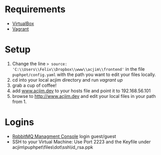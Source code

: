 # Requirements
- [VirtualBox](https://www.virtualbox.org/)
- [Vagrant](https://www.vagrantup.com/)

# Setup
1. Change the line `> source: 'C:\\Users\\Felix\\Dropbox\\www\\acjim\\frontend'` in the file `puphpet/config.yaml` with the path you want to edit your files locally.
2. cd into your local acjim directory and run *vagrant up*
3. grab a cup of coffee!
4. add www.acjim.dev to your hosts file and point it to 192.168.56.101
5. browse to http://www.acjim.dev and edit your local files in your path from 1.

# Logins
- [RqbbitMQ Managment Console](http://www.acjim.dev:15672/) login guest/guest
- SSH to your Virtual Machine: Use Port 2223 and the Keyfile under acjim\puphpet\files\dot\ssh\id_rsa.ppk